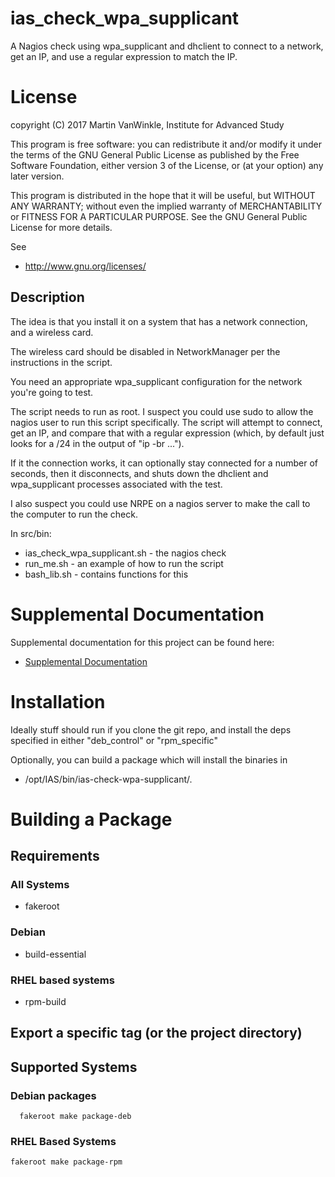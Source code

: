 # ias_check_wpa_supplicant

A Nagios check using wpa_supplicant and dhclient to connect to a network,
get an IP, and use a regular expression to match the IP.

# License

copyright (C) 2017 Martin VanWinkle, Institute for Advanced Study

This program is free software: you can redistribute it and/or modify
it under the terms of the GNU General Public License as published by
the Free Software Foundation, either version 3 of the License, or
(at your option) any later version.

This program is distributed in the hope that it will be useful,
but WITHOUT ANY WARRANTY; without even the implied warranty of
MERCHANTABILITY or FITNESS FOR A PARTICULAR PURPOSE.  See the
GNU General Public License for more details.

See 

* http://www.gnu.org/licenses/

## Description

The idea is that you install it on a system that has a network connection, and a wireless card.

The wireless card should be disabled in NetworkManager per the instructions in the script.

You need an appropriate wpa_supplicant configuration for the network you're going to test.

The script needs to run as root.  I suspect you could use sudo to allow the
nagios user to run this script specifically.  The script will attempt to
connect, get an IP, and compare that with a regular expression (which, by
default just looks for a /24 in the output of "ip -br ...").

If it the connection works, it can optionally stay connected for a number of
seconds, then it disconnects, and shuts down the dhclient and wpa_supplicant
processes associated with the test.

I also suspect you could use NRPE on a nagios server to make the call to the
computer to run the check.

In src/bin:

* ias_check_wpa_supplicant.sh - the nagios check
* run_me.sh - an example of how to run the script
* bash_lib.sh - contains functions for this

# Supplemental Documentation

Supplemental documentation for this project can be found here:

* [Supplemental Documentation](./doc/index.md)

# Installation

Ideally stuff should run if you clone the git repo, and install the deps specified
in either "deb_control" or "rpm_specific"

Optionally, you can build a package which will install the binaries in

* /opt/IAS/bin/ias-check-wpa-supplicant/.

# Building a Package

## Requirements

### All Systems

* fakeroot

### Debian

* build-essential

### RHEL based systems

* rpm-build

## Export a specific tag (or the project directory)

## Supported Systems

### Debian packages

```
  fakeroot make package-deb
```

### RHEL Based Systems

```
fakeroot make package-rpm
```

